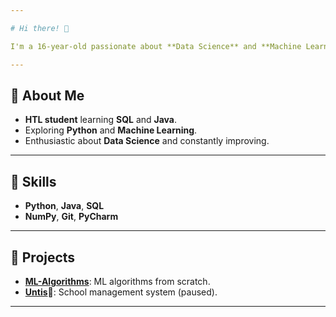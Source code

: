 ```yaml
---

# Hi there! 👋

I'm a 16-year-old passionate about **Data Science** and **Machine Learning**.

---
```


## 🚀 About Me

- **HTL student** learning **SQL** and **Java**.
- Exploring **Python** and **Machine Learning**.
- Enthusiastic about **Data Science** and constantly improving.

---

## 🔧 Skills

- **Python**, **Java**, **SQL**  
- **NumPy**, **Git**, **PyCharm**

---

## 🌟 Projects

- **[ML-Algorithms](https://github.com/RedstPhillip/ML-Algorithms)**: ML algorithms from scratch.
- **[Untis](https://github.com/RedstPhillip/Untis)🚧**: School management system (paused).

---
